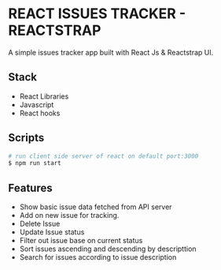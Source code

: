 # REACT ISSUES TRACKER - REACTSTRAP

A simple issues tracker app built with React Js & Reactstrap UI.

## Stack

- React Libraries
- Javascript
- React hooks

## Scripts

```bash
# run client side server of react on default port:3000
$ npm run start

```

## Features

- Show basic issue data fetched from API server
- Add on new issue for tracking.
- Delete Issue
- Update Issue status
- Filter out issue base on current status
- Sort issues ascending and descending by descripttion
- Search for issues according to issue description
